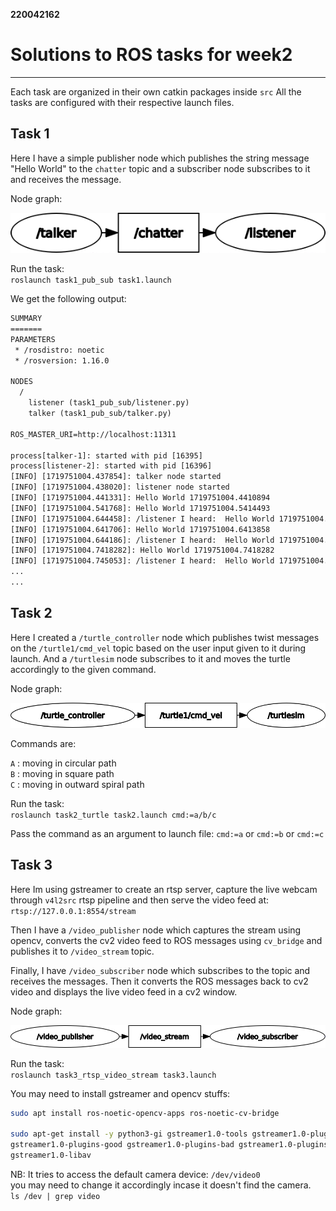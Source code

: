 **220042162**

# Solutions to ROS tasks for week2
---
Each task are organized in their own catkin packages inside `src`
All the tasks are configured with their respective launch files.

## Task 1

Here I have a simple publisher node which publishes the string message "Hello World" to the `chatter` topic and a subscriber node subscribes to it and receives the message.

Node graph:

![png](images/task1_node_graph.png)

Run the task:\
`roslaunch task1_pub_sub task1.launch`

We get the following output:

```txt
SUMMARY
=======
PARAMETERS
 * /rosdistro: noetic
 * /rosversion: 1.16.0

NODES
  /
    listener (task1_pub_sub/listener.py)
    talker (task1_pub_sub/talker.py)

ROS_MASTER_URI=http://localhost:11311

process[talker-1]: started with pid [16395]
process[listener-2]: started with pid [16396]
[INFO] [1719751004.437854]: talker node started
[INFO] [1719751004.438020]: listener node started
[INFO] [1719751004.441331]: Hello World 1719751004.4410894
[INFO] [1719751004.541768]: Hello World 1719751004.5414493
[INFO] [1719751004.644458]: /listener I heard:  Hello World 1719751004.5414493
[INFO] [1719751004.641706]: Hello World 1719751004.6413858
[INFO] [1719751004.644186]: /listener I heard:  Hello World 1719751004.6413858
[INFO] [1719751004.7418282]: Hello World 1719751004.7418282
[INFO] [1719751004.745053]: /listener I heard:  Hello World 1719751004.7418282
...
...
```

## Task 2

Here I created a `/turtle_controller` node which publishes twist messages on the `/turtle1/cmd_vel` topic based on the user input given to it during launch. And a `/turtlesim` node subscribes to it and moves the turtle accordingly to the given command.

Node graph:

![png](images/task2_node_graph.png)

Commands are:

`A` : moving in circular path\
`B` : moving in square path\
`C` : moving in outward spiral path

Run the task:\
`roslaunch task2_turtle task2.launch cmd:=a/b/c`

Pass the command as an argument to launch file: `cmd:=a` or `cmd:=b` or `cmd:=c`

## Task 3

Here Im using gstreamer to create an rtsp server, capture the live webcam through `v4l2src` rtsp pipeline and then serve the video feed at:\
`rtsp://127.0.0.1:8554/stream`

Then I have a `/video_publisher` node which captures the stream using opencv, converts the cv2 video feed to ROS messages using `cv_bridge` and publishes it to `/video_stream` topic.

Finally, I have `/video_subscriber` node which subscribes to the topic and receives the messages. Then it converts the ROS messages back to cv2 video and displays the live video feed in a cv2 window.

Node graph:

![png](images/task3_node_graph.png)

Run the task:\
`roslaunch task3_rtsp_video_stream task3.launch`

You may need to install gstreamer and opencv stuffs:
```bash
sudo apt install ros-noetic-opencv-apps ros-noetic-cv-bridge

sudo apt-get install -y python3-gi gstreamer1.0-tools gstreamer1.0-plugins-base
gstreamer1.0-plugins-good gstreamer1.0-plugins-bad gstreamer1.0-plugins-ugly
gstreamer1.0-libav
```

NB: It tries to access the default camera device: `/dev/video0`\
you may need to change it accordingly incase it doesn't find the camera.\
`ls /dev | grep video`

